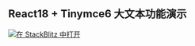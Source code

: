 ## React18 + Tinymce6 大文本功能演示

[![在 StackBlitz 中打开](https://developer.stackblitz.com/img/open_in_stackblitz.svg)](https://stackblitz.com/github/zxiaosi/blog-code/tree/react-tinymce-largetext?file=src%2FApp.tsx)